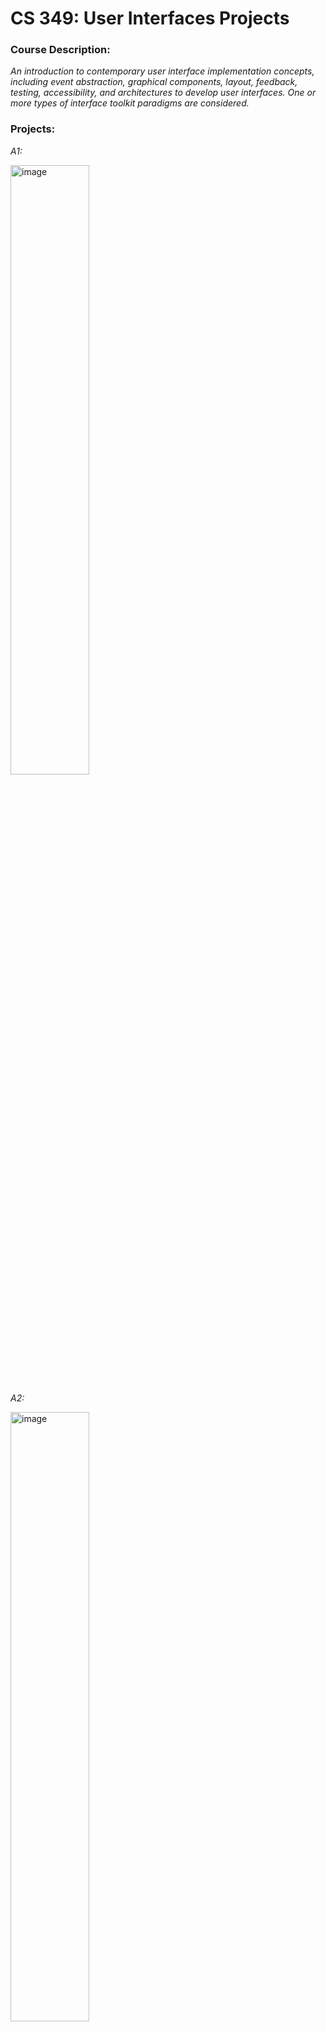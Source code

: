 # CS 349: User Interfaces Projects

### Course Description:
*An introduction to contemporary user interface implementation concepts, including event abstraction, graphical components, layout, feedback, testing, accessibility, and architectures to develop user interfaces. One or more types of interface toolkit paradigms are considered.*

### Projects:

*A1:*

<img src="https://github.com/Sirius-Hou/CS349-User-Interface-Design-Projects/assets/118148925/53170c0f-20d8-4e6a-a98c-320b7b8e9a3f" alt="image" width="50%" height="50%">

*A2:*

<img src="https://github.com/Sirius-Hou/CS349-User-Interface-Design-Projects/assets/118148925/8f39f26e-8646-49f3-9574-e14ab0eda7ac" alt="image" width="50%" height="50%">

*A3:*

<img src="https://github.com/Sirius-Hou/CS349-User-Interface-Design-Projects/assets/118148925/de8de4b9-07cc-4443-85e3-0ff92d78208c" alt="image" width="50%" height="50%">

*A4:*

<img src="https://github.com/Sirius-Hou/CS349-User-Interface-Design-Projects/assets/118148925/5c054c43-6e09-493d-a1fa-b2287851e94c" alt="image" width="50%" height="50%">
